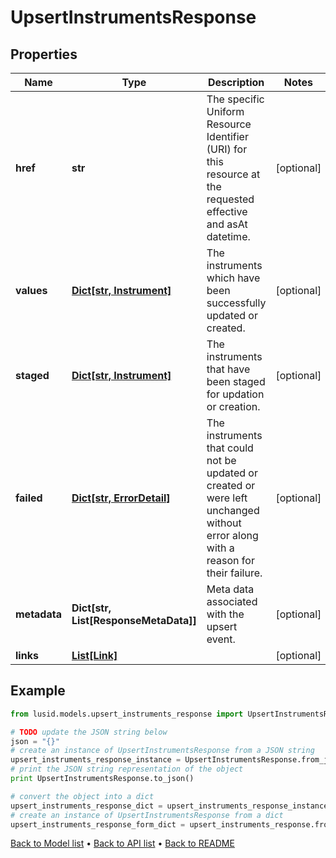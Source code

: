 # UpsertInstrumentsResponse


## Properties
Name | Type | Description | Notes
------------ | ------------- | ------------- | -------------
**href** | **str** | The specific Uniform Resource Identifier (URI) for this resource at the requested effective and asAt datetime. | [optional] 
**values** | [**Dict[str, Instrument]**](Instrument.md) | The instruments which have been successfully updated or created. | [optional] 
**staged** | [**Dict[str, Instrument]**](Instrument.md) | The instruments that have been staged for updation or creation. | [optional] 
**failed** | [**Dict[str, ErrorDetail]**](ErrorDetail.md) | The instruments that could not be updated or created or were left unchanged without error along with a reason for their failure. | [optional] 
**metadata** | **Dict[str, List[ResponseMetaData]]** | Meta data associated with the upsert event. | [optional] 
**links** | [**List[Link]**](Link.md) |  | [optional] 

## Example

```python
from lusid.models.upsert_instruments_response import UpsertInstrumentsResponse

# TODO update the JSON string below
json = "{}"
# create an instance of UpsertInstrumentsResponse from a JSON string
upsert_instruments_response_instance = UpsertInstrumentsResponse.from_json(json)
# print the JSON string representation of the object
print UpsertInstrumentsResponse.to_json()

# convert the object into a dict
upsert_instruments_response_dict = upsert_instruments_response_instance.to_dict()
# create an instance of UpsertInstrumentsResponse from a dict
upsert_instruments_response_form_dict = upsert_instruments_response.from_dict(upsert_instruments_response_dict)
```
[Back to Model list](../README.md#documentation-for-models) &#8226; [Back to API list](../README.md#documentation-for-api-endpoints) &#8226; [Back to README](../README.md)


